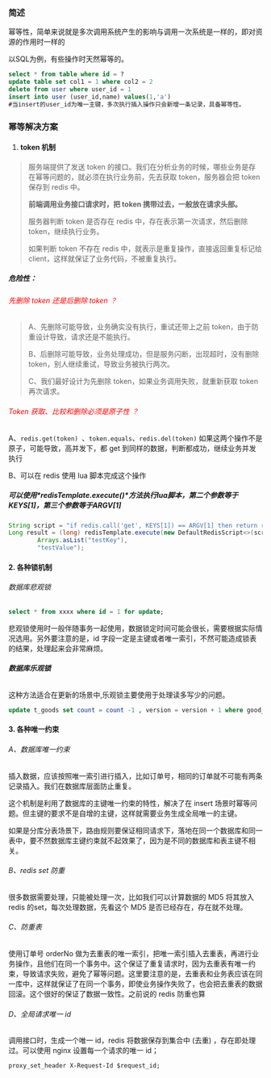 ### 简述

幂等性，简单来说就是多次调用系统产生的影响与调用一次系统是一样的，即对资源的作用时一样的

以SQL为例，有些操作时天然幂等的。

```sql
select * from table where id = ?
update table set col1 = 1 where col2 = 2
delete from user where user_id = 1
insert into user (user_id,name) values(1,'a')
#当insert的user_id为唯一主键，多次执行插入操作只会新增一条记录，具备幂等性。
```

### 幂等解决方案

1. #### token 机制

> 服务端提供了发送 token 的接口。我们在分析业务的时候，哪些业务是存在幂等问题的，就必须在执行业务前，先去获取 token，服务器会把 token 保存到 redis 中。
>
> **前端调用业务接口请求时，把 token 携带过去，一般放在请求头部。**
>
> 服务器判断 token 是否存在 redis 中，存在表示第一次请求，然后删除 token，继续执行业务。
>
> 如果判断 token 不存在 redis 中，就表示是重复操作，直接返回重复标记给 client，这样就保证了业务代码，不被重复执行。
>

##### 	危险性：

###### <font color='red'> 先删除 token 还是后删除 token ？</font>

> A、先删除可能导致，业务确实没有执行，重试还带上之前 token，由于防重设计导致，请求还是不能执行。
>
> B、后删除可能导致，业务处理成功，但是服务闪断，出现超时，没有删除 token，别人继续重试，导致业务被执行两次。
>
> C、我们最好设计为先删除 token，如果业务调用失败，就重新获取 token 再次请求。
>

###### <font color='red'> Token 获取、比较和删除必须是原子性 ？</font>

A、```redis.get(token) ```、```token.equals```、```redis.del(token)``` 如果这两个操作不是原子，可能导致，高并发下，都 get 到同样的数据，判断都成功，继续业务并发执行

B、可以在 redis 使用 lua 脚本完成这个操作

##### 可以使用*redisTemplate.execute()*方法执行lua脚本，第二个参数等于KEYS[1]，第三个参数等于ARGV[1]

```java
String script = "if redis.call('get', KEYS[1]) == ARGV[1] then return redis.call('del', KEYS[1]) else return 0 end";
Long result = (long) redisTemplate.execute(new DefaultRedisScript<>(script, Long.class),
        Arrays.asList("testKey"),
        "testValue");
```



#### 2. 各种锁机制

###### 数据库悲观锁

```sql
select * from xxxx where id = 1 for update;
```

悲观锁使用时一般伴随事务一起使用，数据锁定时间可能会很长，需要根据实际情况选用。另外要注意的是，id 字段一定是主键或者唯一索引，不然可能造成锁表的结果，处理起来会非常麻烦。

###### **数据库乐观锁**

这种方法适合在更新的场景中,乐观锁主要使用于处理读多写少的问题。

```sql
update t_goods set count = count -1 , version = version + 1 where good_id=2 and version = 1
```



#### 3. 各种唯一约束

###### A、数据库唯一约束

插入数据，应该按照唯一索引进行插入，比如订单号，相同的订单就不可能有两条记录插入。我们在数据库层面防止重复。

这个机制是利用了数据库的主键唯一约束的特性，解决了在 insert 场景时幂等问题。但主键的要求不是自增的主键，这样就需要业务生成全局唯一的主键。

如果是分库分表场景下，路由规则要保证相同请求下，落地在同一个数据库和同一表中，要不然数据库主键约束就不起效果了，因为是不同的数据库和表主键不相关。

###### B、redis set 防重

很多数据需要处理，只能被处理一次，比如我们可以计算数据的 MD5 将其放入redis 的set，每次处理数据，先看这个 MD5 是否已经存在，存在就不处理。

###### C、防重表

使用订单号 orderNo 做为去重表的唯一索引，把唯一索引插入去重表，再进行业务操作，且他们在同一个事务中。这个保证了重复请求时，因为去重表有唯一约束，导致请求失败，避免了幂等问题。这里要注意的是，去重表和业务表应该在同一库中，这样就保证了在同一个事务，即使业务操作失败了，也会把去重表的数据回滚。这个很好的保证了数据一致性。之前说的 redis 防重也算

###### D、全局请求唯一 id

调用接口时，生成一个唯一 id，redis 将数据保存到集合中 (去重) ，存在即处理过。可以使用 nginx 设置每一个请求的唯一 id；

```nginx
proxy_set_header X-Request-Id $request_id;
```

